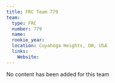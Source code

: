```yaml
---
title: FRC Team 779
team:
  type: FRC
  number: 779
  name: 
  rookie_year: 
  location: Cuyahoga Heights, OH, USA
  links:
    Website: 
---
```

No content has been added for this team